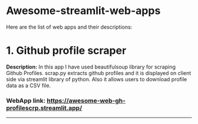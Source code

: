 # Awesome-streamlit-web-apps

Here are the list of web apps and their descriptions:

# 1. Github profile scraper

**Description:** In this app I have used beautifulsoup library for scraping Github Profiles. scrap.py extracts github profiles and it is displayed on client side via streamlit library of python. Also it allows users to download profile data as a CSV file.

### WebApp link: https://awesome-web-gh-profilescrp.streamlit.app/

-------------------------
